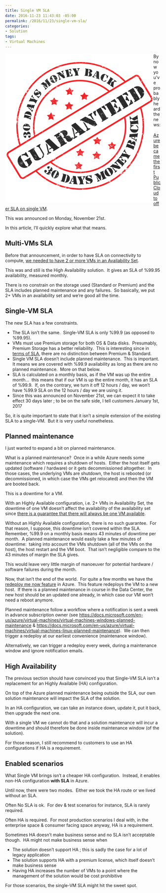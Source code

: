 ```yaml
---
title: Single VM SLA
date: 2016-11-23 11:43:03 -05:00
permalink: /2016/11/23/single-vm-sla/
categories:
- Solution
tags:
- Virtual Machines
---
```

<p><a href="/assets/2016/11/single-vm-sla/seal-1771694_640.png"><img title="seal-1771694_640" style="background-image:none;float:left;padding-top:0;padding-left:0;display:inline;padding-right:0;border-width:0;" border="0" alt="seal-1771694_640" src="/assets/2016/11/single-vm-sla/seal-1771694_640_thumb.png" width="480" align="left" height="480"/></a> By now you’ve probably heard the news:&nbsp; <a href="https://azure.microsoft.com/en-us/blog/announcing-4-tb-for-sap-hana-single-instance-sla-and-hybrid-use-benefit-images/" target="_blank">Azure became the first Public Cloud to offer SLA on single VM</a>.</p> <p>This was announced on Monday, November 21st.</p> <p>In this article, I’ll quickly explore what that means.</p> <h2>Multi-VMs SLA</h2> <p>Before that announcement, in order to have SLA on connectivity to compute, <a href="https://azure.microsoft.com/en-us/support/legal/sla/virtual-machines/v1_0/" target="_blank">we needed to have 2 or more VMs in an Availability Set</a>.</p> <p>This was and still is the High Availability solution.&nbsp; It gives an SLA of %99.95 availability, measured monthly.</p> <p>There is no constrain on the storage used (Standard or Premium) and the SLA includes planned maintenance and any failures.&nbsp; So basically, we put 2+ VMs in an availability set and we’re good all the time.</p> <h2>Single-VM SLA</h2> <p>The new SLA has a few constraints.</p> <ul> <li>The SLA isn’t the same.&nbsp; Single-VM SLA is only %99.9 (as opposed to %99.95).</li> <li>VMs must use Premium storage for both OS &amp; Data disks.&nbsp; Presumably, Premium Storage has a better reliability.&nbsp; This is interesting since in <a href="https://azure.microsoft.com/en-us/support/legal/sla/storage/v1_1/" target="_blank">terms of SLA</a>, there are no distinction between Premium &amp; Standard.</li> <li>Single VM SLA doesn’t include planned maintenance.&nbsp; This is important.&nbsp; It means we are covered with %99.9 availability as long as there are no planned maintenance.&nbsp; More on that below.</li> <li>SLA is calculated on a monthly basis, as if the VM was up the entire month…&nbsp; this means that if our VM is up the entire month, it has an SLA of %99.9.&nbsp; If, on the contrary, we turn it off 12 hours / day, we won’t have %99.9 SLA on the 12 hours / day we are using it.</li> <li>Since this was announced on November 21st, we can expect it to take effect 30 days later ; to be on the safe side, I tell customers January 1st, 2017</li></ul> <p>So, it is quite important to state that it isn’t a simple extension of the existing SLA to a single-VM.&nbsp; But it is very useful nonetheless.</p> <h2>Planned maintenance</h2> <p>I just wanted to expand a bit on planned maintenance.</p> <p>What is a planned maintenance?&nbsp; Once in a while Azure needs some maintenance which requires a shutdown of hosts.&nbsp; Either the host itself gets updated (software / hardware) or it gets decommissioned altogether.&nbsp; In those cases, the underlying VMs are shutdown, the host is rebooted (or decommissioned, in which case the VMs get relocated) and then the VM are booted back.</p> <p>This is a downtime for a VM.</p> <p>With an Highly Available configuration, i.e. 2+ VMs in Availability Set, the downtime of one VM doesn’t affect the availability of the availability set since <a href="https://vincentlauzon.com/2015/10/21/azure-basics-availability-sets/">there is a guarantee that there will always be one VM available</a>.</p> <p>Without an Highly Available configuration, there is no such guarantee.&nbsp; For that reason, I suppose, this downtime isn’t covered within the SLA.&nbsp; Remember, %99.9 on a monthly basis means 43 minutes of downtime per month.&nbsp; A planned maintenance would easily take a few minutes of downtime:&nbsp; taking into account the VMs shutdown (all of the VMs on the host), the host restart and the VM boot.&nbsp; That isn’t negligible compare to the 43 minutes of margin the SLA gives.</p> <p>This would leave very little margin of manoeuver for potential hardware / software failures during the month.</p> <p>Now, that isn’t the end of the world.&nbsp; For quite a few months we have the <a href="https://docs.microsoft.com/en-us/azure/virtual-machines/virtual-machines-windows-redeploy-to-new-node" target="_blank">redeploy me now feature</a> in Azure.&nbsp; This feature redeploys the VM to a new host.&nbsp; If there is a planned maintenance in course in the Data Center, the new host should be an updated one already, in which case our VM won’t need a reboot anymore.</p> <p>Planned maintenance follow a workflow where a notification is sent a week in advance subscription owner (see <a title="https://docs.microsoft.com/en-us/azure/virtual-machines/virtual-machines-windows-planned-maintenance" href="https://docs.microsoft.com/en-us/azure/virtual-machines/virtual-machines-windows-planned-maintenance">https://docs.microsoft.com/en-us/azure/virtual-machines/virtual-machines-windows-planned-maintenance</a> &amp; <a title="https://docs.microsoft.com/en-us/azure/virtual-machines/virtual-machines-linux-planned-maintenance?toc=%2fazure%2fvirtual-machines%2flinux%2ftoc.json" href="https://docs.microsoft.com/en-us/azure/virtual-machines/virtual-machines-linux-planned-maintenance">https://docs.microsoft.com/en-us/azure/virtual-machines/virtual-machines-linux-planned-maintenance</a>).&nbsp; We can then trigger a redeploy at our earliest convenience (maintenance window).</p> <p>Alternatively, we can trigger a redeploy every week, during a maintenance window and ignore notification emails.</p> <h2>High Availability</h2> <p>The previous section should have convinced you that Single-VM SLA isn’t a replacement for an Highly Available (HA) configuration.</p> <p>On top of the Azure planned maintenance being outside the SLA, our own solution maintenance will impact the SLA of the solution.</p> <p>In an HA configuration, we can take an instance down, update it, put it back, then upgrade the next one.</p> <p>With a single VM we cannot do that and a solution maintenance will incur a downtime and should therefore be done inside maintenance window (of the solution).</p> <p>For those reason, I still recommend to customers to use an HA configurations if HA is a requirement.</p> <h2>Enabled scenarios</h2> <p>What Single VM brings isn’t a cheaper HA configuration.&nbsp; Instead, it enables non-HA configuration <strong>with SLA</strong> in Azure.</p> <p>Until now, there were two modes.&nbsp; Either we took the HA route or we lived without an SLA.</p> <p>Often No SLA is ok.&nbsp; For dev &amp; test scenarios for instance, SLA is rarely required.</p> <p>Often HA is required.&nbsp; For most production scenarios I deal with, in the enterprise space &amp; consumer facing space anyway, HA is a requirement.</p> <p>Sometimes HA doesn’t make business sense and no SLA isn’t acceptable though.&nbsp; HA might not make business sense when</p> <ul> <li>The solution doesn’t support HA ; this is sadly the case for a lot of legacy application</li> <li>The solution supports HA with a premium license, which itself doesn’t make business sense</li> <li>Having HA increases the number of VMs to a point where the management of the solution would be cost prohibitive</li></ul> <p>For those scenarios, the single-VM SLA might hit the sweet spot.</p>